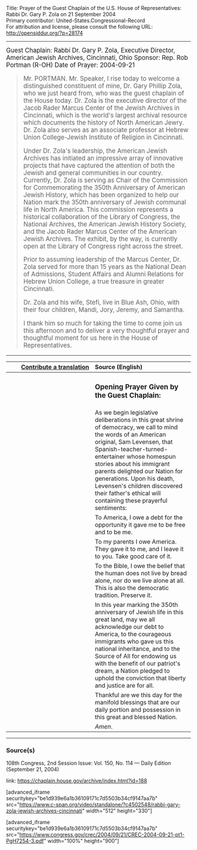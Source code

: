 <html>
<head></head>
<body>
Title: Prayer of the Guest Chaplain of the U.S. House of Representatives: Rabbi Dr. Gary P. Zola on 21 September 2004<br />
Primary contributor: United-States.Congressional-Record<br />
For attribution and license, please consult the following URL: <a href="http://opensiddur.org/?p=28174">http://opensiddur.org/?p=28174</a>
<p />
<hr />

<div class="english" style="font-size:1.2em;">
Guest Chaplain: Rabbi Dr. Gary P. Zola, Executive Director, American Jewish Archives, Cincinnati, Ohio
Sponsor: Rep. Rob Portman (R-OH)
Date of Prayer: 2004-09-21

<blockquote>
Mr. PORTMAN. Mr. Speaker, I rise today to welcome a distinguished constituent of mine, Dr. Gary Phillip Zola, who we just heard from, who was the guest chaplain of the House today. Dr. Zola is the executive director of the Jacob Rader Marcus Center of the Jewish Archives in Cincinnati, which is the world's largest archival resource which documents the history of North American Jewry. Dr. Zola also serves as an associate professor at Hebrew Union College-Jewish Institute of Religion in Cincinnati.

Under Dr. Zola's leadership, the American Jewish Archives has initiated an impressive array of innovative projects that have captured the attention of both the Jewish and general communities in our country. Currently, Dr. Zola is serving as Chair of the Commission for Commemorating the 350th Anniversary of American Jewish History, which has been organized to help our Nation mark the 350th anniversary of Jewish communal life in North America. This commission represents a historical collaboration of the Library of Congress, the National Archives, the American Jewish History Society, and the Jacob Rader Marcus Center of the American Jewish Archives. The exhibit, by the way, is currently open at the Library of Congress right across the street.

Prior to assuming leadership of the Marcus Center, Dr. Zola served for more than 15 years as the National Dean of Admissions, Student Affairs and Alumni Relations for Hebrew Union College, a true treasure in greater Cincinnati.

Dr. Zola and his wife, Stefi, live in Blue Ash, Ohio, with their four children, Mandi, Jory, Jeremy, and Samantha.

I thank him so much for taking the time to come join us this afternoon and to deliver a very thoughtful prayer and thoughtful moment for us here in the House of Representatives.
</blockquote>
</div>

<hr />

<table style="margin-left: auto;margin-right: auto;" class="draggable">
<thead><tr><th id="x" style="text-align: right;"><a href="/contributing/upload/">Contribute a translation</a></th><th style="text-align: left;">Source (English)</th></tr></thead>
<tbody>
<tr><td style="vertical-align:top;" width="46%">
<div class="liturgy"><span lang="he">

</span></div></td>
 
<td style="vertical-align:top;" width="53%">
<div class="english">
<h3>Opening Prayer Given by the Guest Chaplain:</h3>
</div></td></tr>

<tr><td style="vertical-align:top;" width="46%">
<div class="liturgy"><span lang="he">

</span></div></td>
 
<td style="vertical-align:top;" width="53%">
<div class="english">
As we begin legislative deliberations in this great shrine of democracy, we call to mind the words of an American original, Sam Levensen, that Spanish-teacher-turned-entertainer whose homespun stories about his immigrant parents delighted our Nation for generations. Upon his death, Levensen's children discovered their father's ethical will containing these prayerful sentiments:
</div></td></tr>


<tr><td style="vertical-align:top;" width="46%">
<div class="liturgy"><span lang="he">

</span></div></td>
 
<td style="vertical-align:top;" width="53%">
<div class="english">
To America, 
I owe a debt 
for the opportunity it gave me 
to be free 
and to be me. 
</div></td></tr>


<tr><td style="vertical-align:top;" width="46%">
<div class="liturgy"><span lang="he">

</span></div></td>
 
<td style="vertical-align:top;" width="53%">
<div class="english">
To my parents 
I owe America. 
They gave it to me, 
and I leave it to you. 
Take good care of it.
</div></td></tr>


<tr><td style="vertical-align:top;" width="46%">
<div class="liturgy"><span lang="he">

</span></div></td>
 
<td style="vertical-align:top;" width="53%">
<div class="english">
To the Bible, 
I owe the belief 
that the human does not live 
by bread alone, 
nor do we live alone at all. 
This is also the democratic tradition. 
Preserve it.
</div></td></tr>


<tr><td style="vertical-align:top;" width="46%">
<div class="liturgy"><span lang="he">

</span></div></td>
 
<td style="vertical-align:top;" width="53%">
<div class="english">
In this year marking the 350th anniversary of Jewish life in this great land, 
may we all acknowledge our debt to America, 
to the courageous immigrants 
who gave us this national inheritance, 
and to the Source of All 
for endowing us with the benefit of our patriot's dream, 
a Nation pledged to uphold the conviction 
that liberty and justice are for all.
</div></td></tr>


<tr><td style="vertical-align:top;" width="46%">
<div class="liturgy"><span lang="he">

</span></div></td>
 
<td style="vertical-align:top;" width="53%">
<div class="english">
Thankful are we this day 
for the manifold blessings 
that are our daily portion and possession 
in this great and blessed Nation.
</div></td></tr>


<tr><td style="vertical-align:top;" width="46%">
<div class="liturgy"><span lang="he">

</span></div></td>
 
<td style="vertical-align:top;" width="53%">
<div class="english">
<em>Amen</em>.
</div></td></tr>
</tbody></table>

<hr />

<h3>Source(s)</h3>

108th Congress, 2nd Session
Issue: Vol. 150, No. 114 — Daily Edition (September 21, 2004)

link: <a href="https://chaplain.house.gov/archive/index.html?id=188">https://chaplain.house.gov/archive/index.html?id=188</a>

[advanced_iframe securitykey="be1d939e6a1b36109171c7d5503b34cf9147aa7b" src="https://www.c-span.org/video/standalone/?c4502548/rabbi-gary-zola-jewish-archives-cincinnati" width="512" height="330"]

[advanced_iframe securitykey="be1d939e6a1b36109171c7d5503b34cf9147aa7b" src="https://www.congress.gov/crec/2004/09/21/CREC-2004-09-21-pt1-PgH7254-3.pdf" width="100%" height="900"]
</body>
</html>